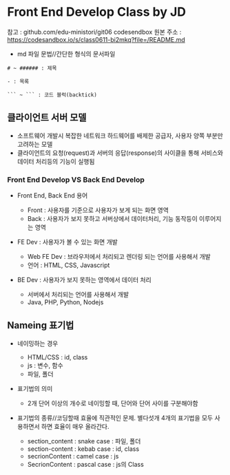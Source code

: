 # Front End Develop Class by JD

참고 : github.com/edu-ministori/git06
codesendbox 원본 주소 : https://codesandbox.io/s/class0611-bi2mkq?file=/README.md

- md 파일 문법//간단한 형식의 문서파일

````
# ~ ###### : 제목

- : 목록

``` ~ ``` : 코드 블럭(backtick)

````

## 클라이언트 서버 모델

- 소프트웨어 개발시 복잡한 네트워크 하드웨어를 배제한 공급자, 사용자 양쪽 부분만 고려하는 모델
- 클라이언트의 요청(request)과 서버의 응답(response)의 사이클을 통해 서비스와 데이터 처리등의 기능이 실행됨

### Front End Develop VS Back End Develop

- Front End, Back End 용어

  - Front : 사용자를 기준으로 사용자가 보게 되는 화면 영역
  - Back : 사용자가 보지 못하고 서버상에서 데이터처리, 기능 동작등이 이루어지는 영역

- FE Dev : 사용자가 볼 수 있는 화면 개발

  - Web FE Dev : 브라우저에서 처리되고 렌더링 되는 언어를 사용해서 개발
  - 언어 : HTML, CSS, Javascript

- BE Dev : 사용자가 보지 못하는 영역에서 데이터 처리
  - 서버에서 처리되는 언어를 사용해서 개발
  - Java, PHP, Python, Nodejs

## Nameing 표기법

- 네이밍하는 경우

  - HTML/CSS : id, class
  - js : 변수, 함수
  - 파일, 폴더

- 표기법의 의미

  - 2개 단어 이상의 개수로 네이밍할 때, 단어와 단어 사이를 구분해야함

- 표기법의 종류//코딩할때 효율에 직관적인 문제. 별다섯개 4개의 표기법을 모두 사용하면서 하면 효율이 매우 올라간다.
  - section_content : snake case : 파일, 폴더
  - section-content : kebab case : id, class
  - secrionContent : camel case : js
  - SecrionContent : pascal case : js의 Class
